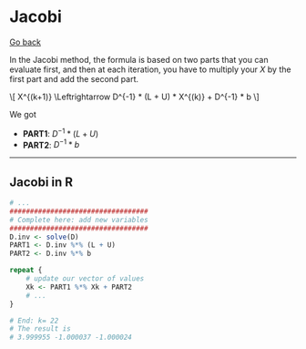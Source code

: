 # Jacobi

[Go back](../index.md)

In the Jacobi method, the formula is based on two parts that you can evaluate first, and then at each iteration, you have to multiply your $X$ by the first part and add the second part.

<div>
\[
X^{(k+1)}
\Leftrightarrow D^{-1} * (L + U) * X^{(k)} + D^{-1} * b
\]
</div>

We got

* **PART1**: $D^{-1} * (L + U)$
* **PART2**: $D^{-1} * b$

<hr class="sr">

## Jacobi in R

```r
# ...
##################################
# Complete here: add new variables
##################################
D.inv <- solve(D)
PART1 <- D.inv %*% (L + U)
PART2 <- D.inv %*% b 

repeat {
	# update our vector of values
	Xk <- PART1 %*% Xk + PART2
    # ...
}
```

```r
# End: k= 22 
# The result is
# 3.999955 -1.000037 -1.000024
```